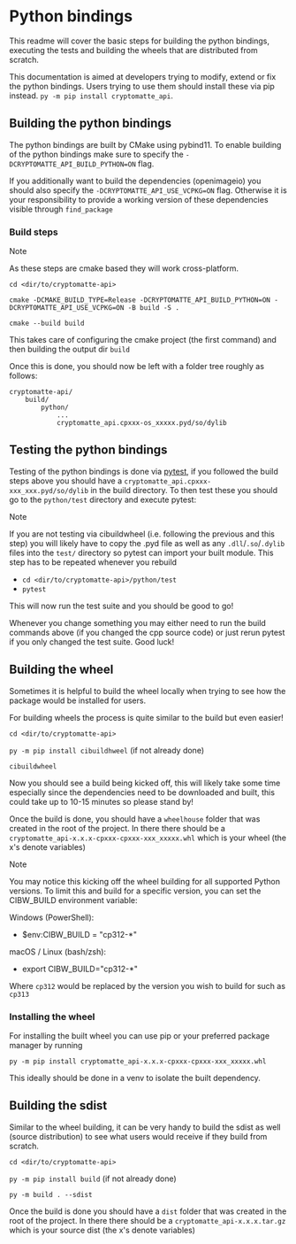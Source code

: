 # Python bindings

This readme will cover the basic steps for building the python bindings, executing the tests and building the wheels that are distributed from scratch.

This documentation is aimed at developers trying to modify, extend or fix the python bindings. Users trying to use them should install these via pip instead.
`py -m pip install cryptomatte_api`.

## Building the python bindings

The python bindings are built by CMake using pybind11. To enable building of the python bindings make sure to specify the `-DCRYPTOMATTE_API_BUILD_PYTHON=ON` flag. 

If you additionally want to build the dependencies (openimageio) you should also specify the `-DCRYPTOMATTE_API_USE_VCPKG=ON` flag. Otherwise it is your responsibility to provide a working version of these dependencies visible through `find_package`

### Build steps

> [!NOTE]
> As these steps are cmake based they will work cross-platform.

`cd <dir/to/cryptomatte-api>`

`cmake -DCMAKE_BUILD_TYPE=Release -DCRYPTOMATTE_API_BUILD_PYTHON=ON -DCRYPTOMATTE_API_USE_VCPKG=ON -B build -S .`

`cmake --build build`

This takes care of configuring the cmake project (the first command) and then building the output dir `build`

Once this is done, you should now be left with a folder tree roughly as follows:

```
cryptomatte-api/
    build/
        python/
            ...
            cryptomatte_api.cpxxx-os_xxxxx.pyd/so/dylib
```

## Testing the python bindings

Testing of the python bindings is done via [pytest](https://pypi.org/project/pytest/), if you followed the build steps above you should have a `cryptomatte_api.cpxxx-xxx_xxx.pyd/so/dylib` in the build directory. To then test these you should go to the `python/test` directory and execute pytest:

> [!NOTE] 
> If you are not testing via cibuildwheel (i.e. following the previous and this step) you will likely have to copy the .pyd file as well as any `.dll`/`.so`/`.dylib` files into the `test/` directory so pytest can import your built module. This step has to be repeated whenever you rebuild

- `cd <dir/to/cryptomatte-api>/python/test`
- `pytest`

This will now run the test suite and you should be good to go!

Whenever you change something you may either need to run the build commands above (if you changed the cpp source code) or just rerun pytest if you only changed the test suite. Good luck! 

## Building the wheel

Sometimes it is helpful to build the wheel locally when trying to see how the package would be installed for users.

For building wheels the process is quite similar to the build but even easier!

`cd <dir/to/cryptomatte-api>`

`py -m pip install cibuildhweel` (if not already done)

`cibuildwheel`

Now you should see a build being kicked off, this will likely take some time especially since the dependencies need to be downloaded and built, this could take up to 10-15 minutes so please stand by!

Once the build is done, you should have a `wheelhouse` folder that was created in the root of the project. In there there should be a `cryptomatte_api-x.x.x-cpxxx-cpxxx-xxx_xxxxx.whl` which is your wheel (the x's denote variables)

> [!NOTE]
> You may notice this kicking off the wheel building for all supported Python versions. To limit this and build for a specific version, you can set the CIBW_BUILD environment variable:
> 
> Windows (PowerShell):
> - $env:CIBW_BUILD = "cp312-*"
>
> macOS / Linux (bash/zsh):
> - export CIBW_BUILD="cp312-*"
>
> Where `cp312` would be replaced by the version you wish to build for such as `cp313`

### Installing the wheel

For installing the built wheel you can use pip or your preferred package manager by running

`py -m pip install cryptomatte_api-x.x.x-cpxxx-cpxxx-xxx_xxxxx.whl`

This ideally should be done in a venv to isolate the built dependency.

## Building the sdist

Similar to the wheel building, it can be very handy to build the sdist as well (source distribution) to see what users would receive if they build from scratch.

`cd <dir/to/cryptomatte-api>`

`py -m pip install build` (if not already done)

`py -m build . --sdist`

Once the build is done you should have a `dist` folder that was created in the root of the project. In there there should be a `cryptomatte_api-x.x.x.tar.gz` which is your source dist (the x's denote variables)
